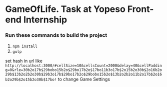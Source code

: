 # GameOfLife. Task at Yopeso Front-end Internship
### Run these commands to build the project
1. `npm install`
2. `gulp`

set hash in url like `http://localhost:3000/#cellSize=10&cellsCount=2000&delay=40&cellPadding=0&rle=30b2o17b$29bobo15b2o$29bo17b2o$17bo11b3o17b$2o15b2o30b$2o16b2o29b$13b2o2b2o30b$29b3o17b$29bo17b2o$29bobo15b2o$13b2o2b2o11b2o17b$2o16b2o29b$2o15b2o30b$17bo!` to change Game Settings
